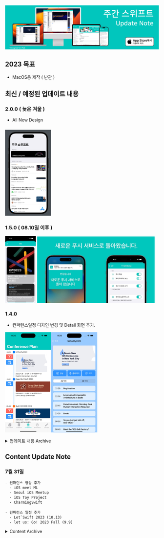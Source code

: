 <!-- <img src = "https://raw.githubusercontent.com/MintSwift/weekly-swift/main/assets/WeeklySwift_Update_Banner.jpg" width="100%" height="auto"> -->

[![Main_Banner](https://raw.githubusercontent.com/MintSwift/weekly-swift/main/assets/WeeklySwift_Update_Banner.jpg)](https://apps.apple.com/app/id1661868347?action=write-review)

## 2023 목표

- MacOS용 제작 ( 난관 )

## 최신 / 예정된 업데이트 내용

### 2.0.0 ( 늦은 겨울 )
 - All New Design
#####
<img src = "https://raw.githubusercontent.com/MintSwift/MintImage/main/assets/Mint_2_0_Weekly.png" width="30%" height="auto">

### 1.5.0 ( 08.10일 이후 )

<img src = "https://raw.githubusercontent.com/MintSwift/MintImage/main/assets/Push_Notification_Ex.png" width="20%" height="auto"> <img src = "https://raw.githubusercontent.com/MintSwift/MintImage/main/assets/Push_Welcome_Image.jpg" width="76.5%" height="auto">


### 1.4.0

- 컨퍼런스일정 디자인 변경 및 Detail 화면 추가.

<img src = "https://raw.githubusercontent.com/MintSwift/weekly-swift/main/assets/Conference_Design.jpg" width="30%" height="auto"><img src = "https://raw.githubusercontent.com/MintSwift/weekly-swift/main/assets/Conference_Detail_Design.jpg" width="30%" height="auto">


<details>
  <summary>업데이트 내용 Archive</summary>
  
  ### 1.3.0
  - 딥링크 개선
  - 컨퍼런스일정 Widget 추가

  <img src = "https://raw.githubusercontent.com/MintSwift/weekly-swift/main/assets/Conference_Widget.jpg" width="40%" height="auto">

  ### 1.2.1
    - 주간스위프트 탭 버튼 누르면 Scroll To Top 기능 추가.

  ### 1.2.0
    - 아이패드 대응
    - Tutorial 화면 추가
      - Swift 문법, H.I.G, WWDC, 튜토리얼, 컨퍼런스 영상 및 글 모음
    - Conference Plan 화면 추가
    - 세계 각국 컨퍼런스 일정 추가.
 
</details>

## Content Update Note

### 7월 31일

```
- 컨퍼런스 영상 추가
  - iOS meet ML
  - Seoul iOS Meetup
  - iOS Toy Project
  - CharmingSwift

- 컨퍼런스 일정 추가
  - Let`Swift 2023 (10.13)
  - let us: Go! 2023 Fall (9.9)
```

<details>
  <summary>Content Archive</summary>

  ### 6월 30일

  ```
  - NYSwifty 2023
    2023.4월에 진행한 NYSwifty 2023 컨퍼런스 영상 추가

  - 컨퍼런스 일정 추가
    DO iOS 2023 (11.08)
    WWDC 2024(2024.06.04 예상)
  ```

  ### 6월 19일

  ```
  - SwiftHeroes 2023 
    2023.5월에 진행한 SwiftHeroes 컨퍼런스 영상 추가

  - WWDC2023 영상이 WWDC 섹션으로 이동

  - 컨퍼런스 일정 추가
    Seoul iOS Meetup (6.17)
    iOS Toy Project (6.24)
    iOS meets ML (7.8)
    Pragma Conference 2023 (10.5)
    Swift Leeds UK (10.9)
  ```

  ### 6월 2일

  ```
  - Korea Security ( Wladimir Palant )
  - TCA Youtube Tutorial 
  ```

  ### 5월 25일

  ```
  - SwiftUI To Do List 튜토리얼 추가.
  - 컨퍼런스 영상 추가
    - adiOS Korea( Blossom / intro / ASAP / Something )
    - Async Swift Korea(SyncSwift 2022)
  - Clone Coding 섹션 추가
    - Spotify (2022)
    - Instagram (2021)
  ```

  ### 5월 20일

  ```
  - Swift 문법 추가(한국어/영문)
  - WWDC 2022 영상
  - 컨퍼런스 행사 영상
  - SwiftUI 공식 튜토리얼 
```
  
</details>